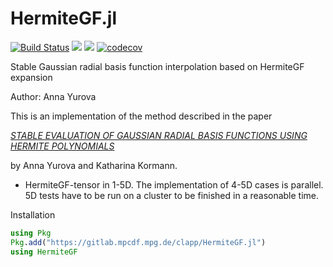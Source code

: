 # HermiteGF.jl

[![Build Status](https://travis-ci.org/JuliaVlasov/HermiteGF.jl.svg?branch=master)](https://travis-ci.org/JuliaVlasov/HermiteGF.jl)
[![](https://img.shields.io/badge/docs-stable-blue.svg)](https://JuliaVlasov.github.io/HermiteGF.jl/stable)
[![](https://img.shields.io/badge/docs-dev-blue.svg)](https://JuliaVlasov.github.io/HermiteGF.jl/dev)
[![codecov](https://codecov.io/gh/JuliaVlasov/HermiteGF.jl/branch/master/graph/badge.svg)](https://codecov.io/gh/JuliaVlasov/HermiteGF.jl)

Stable Gaussian radial basis function interpolation based on HermiteGF expansion

Author: Anna Yurova

This is an implementation of the method described in the paper

[*STABLE EVALUATION OF GAUSSIAN RADIAL BASIS FUNCTIONS USING HERMITE POLYNOMIALS*](https://arxiv.org/abs/1709.02164)

by Anna Yurova and Katharina Kormann.

- HermiteGF-tensor in 1-5D. The implementation of 4-5D cases is parallel. 5D tests have to be run on a cluster to be finished in a reasonable time.

Installation

```julia
using Pkg
Pkg.add("https://gitlab.mpcdf.mpg.de/clapp/HermiteGF.jl")
using HermiteGF
```
